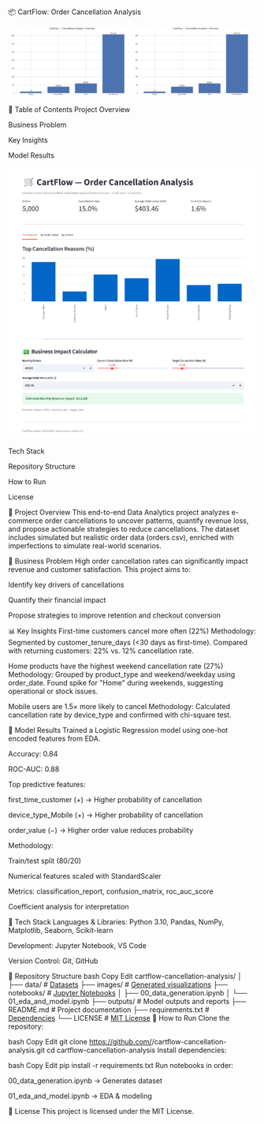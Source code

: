 📦 CartFlow: Order Cancellation Analysis
<p align="center"> <img src="images/kpi_overview.png" alt="CartFlow dashboard - Overview" width="49%"> <img src="images/sample_data.png" alt="CartFlow cancellation insights" width="49%"> </p>





📑 Table of Contents
Project Overview

Business Problem

Key Insights

Model Results

![Streamlit App Screenshot](images/streamlit_app.png)

Tech Stack

Repository Structure

How to Run

License

📝 Project Overview
This end-to-end Data Analytics project analyzes e-commerce order cancellations to uncover patterns, quantify revenue loss, and propose actionable strategies to reduce cancellations.
The dataset includes simulated but realistic order data (orders.csv), enriched with imperfections to simulate real-world scenarios.

🎯 Business Problem
High order cancellation rates can significantly impact revenue and customer satisfaction. This project aims to:

Identify key drivers of cancellations

Quantify their financial impact

Propose strategies to improve retention and checkout conversion

📊 Key Insights
First-time customers cancel more often (22%)
Methodology: Segmented by customer_tenure_days (<30 days as first-time). Compared with returning customers: 22% vs. 12% cancellation rate.

Home products have the highest weekend cancellation rate (27%)
Methodology: Grouped by product_type and weekend/weekday using order_date. Found spike for "Home" during weekends, suggesting operational or stock issues.

Mobile users are 1.5× more likely to cancel
Methodology: Calculated cancellation rate by device_type and confirmed with chi-square test.

🤖 Model Results
Trained a Logistic Regression model using one-hot encoded features from EDA.

Accuracy: 0.84

ROC-AUC: 0.88

Top predictive features:

first_time_customer (+) → Higher probability of cancellation

device_type_Mobile (+) → Higher probability of cancellation

order_value (−) → Higher order value reduces probability

Methodology:

Train/test split (80/20)

Numerical features scaled with StandardScaler

Metrics: classification_report, confusion_matrix, roc_auc_score

Coefficient analysis for interpretation

🧰 Tech Stack
Languages & Libraries: Python 3.10, Pandas, NumPy, Matplotlib, Seaborn, Scikit-learn

Development: Jupyter Notebook, VS Code

Version Control: Git, GitHub

📂 Repository Structure
bash
Copy
Edit
cartflow-cancellation-analysis/
│
├── data/                  # [Datasets](data/)
├── images/                # [Generated visualizations](images/)
├── notebooks/             # [Jupyter Notebooks](notebooks/)
│   ├── 00_data_generation.ipynb
│   └── 01_eda_and_model.ipynb
├── outputs/               # Model outputs and reports
├── README.md              # Project documentation
├── requirements.txt       # [Dependencies](requirements.txt)
└── LICENSE                # [MIT License](LICENSE)
🚀 How to Run
Clone the repository:

bash
Copy
Edit
git clone https://github.com/<yojovane>/cartflow-cancellation-analysis.git
cd cartflow-cancellation-analysis
Install dependencies:

bash
Copy
Edit
pip install -r requirements.txt
Run notebooks in order:

00_data_generation.ipynb → Generates dataset

01_eda_and_model.ipynb → EDA & modeling

📜 License
This project is licensed under the MIT License.

